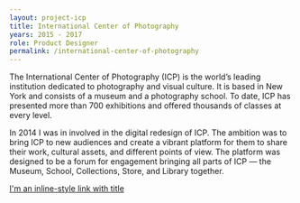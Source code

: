 ```yaml
---
layout: project-icp
title: International Center of Photography
years: 2015 - 2017
role: Product Designer
permalink: /international-center-of-photography
---
```

The International Center of Photography (ICP) is the world’s leading institution dedicated to photography and visual culture. It is based in New York and consists of a museum and a photography school. To date, ICP has presented more than 700 exhibitions and offered thousands of classes at every level.

In 2014 I was in involved in the digital redesign of ICP. The ambition was to bring ICP to new audiences and create a vibrant platform for them to share their work, cultural assets, and different points of view. The platform was designed to be a forum for engagement bringing all parts of ICP — the Museum, School, Collections, Store, and Library together.

[I'm an inline-style link with title](https://www.google.com "Google's Homepage")
